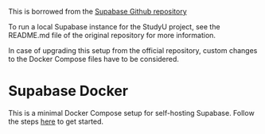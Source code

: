 This is borrowed from the [Supabase Github repository](https://github.com/supabase/supabase/tree/master/docker)

To run a local Supabase instance for the StudyU project, see the README.md file of the original repository for more information.

In case of upgrading this setup from the official repository, custom changes to the Docker Compose files have to be considered.

# Supabase Docker

This is a minimal Docker Compose setup for self-hosting Supabase. Follow the steps [here](https://supabase.com/docs/guides/hosting/docker) to get started.
